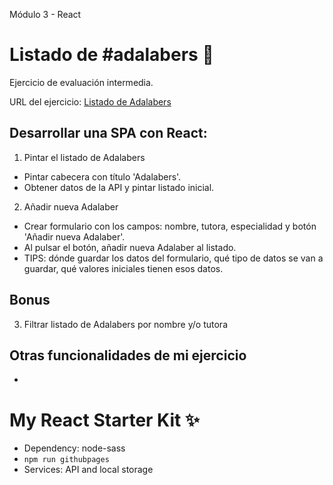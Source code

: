 Módulo 3 - React

# Listado de #adalabers 💜

Ejercicio de evaluación intermedia.

URL del ejercicio: [Listado de Adalabers](http://beta.adalab.es/modulo-3-evaluacion-intermedia-mararochafernandez/)

## Desarrollar una SPA con React:

1. Pintar el listado de Adalabers

- Pintar cabecera con título 'Adalabers'.
- Obtener datos de la API y pintar listado inicial.

2. Añadir nueva Adalaber

- Crear formulario con los campos: nombre, tutora, especialidad y botón 'Añadir nueva Adalaber'.
- Al pulsar el botón, añadir nueva Adalaber al listado.
- TIPS: dónde guardar los datos del formulario, qué tipo de datos se van a guardar, qué valores iniciales tienen esos datos.

## Bonus

3. Filtrar listado de Adalabers por nombre y/o tutora

## Otras funcionalidades de mi ejercicio

-

# My React Starter Kit ✨

- Dependency: node-sass
- `npm run githubpages`
- Services: API and local storage
